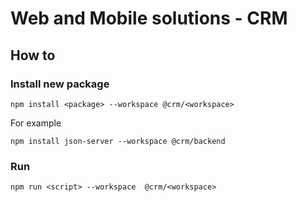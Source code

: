 # Web and Mobile solutions - CRM

## How to

### Install new package

```
npm install <package> --workspace @crm/<workspace>
```

For example

```
npm install json-server --workspace @crm/backend
```

### Run

```
npm run <script> --workspace  @crm/<workspace>
```
